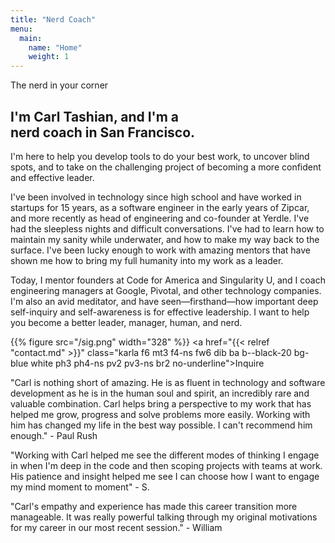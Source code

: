 ```yaml
---
title: "Nerd Coach"
menu:
  main:
    name: "Home"
    weight: 1
---
```


<div class="karla remark">The nerd in your corner</div>
<div class="intro serif">
  <h2>I'm Carl Tashian, and I'm a<br>nerd coach in San Francisco.</h2>
</div>

I'm here to help you develop tools to do your best work, to uncover blind spots, and to take on the challenging project of becoming a more confident and effective leader.

I've been involved in technology since high school and have worked in startups for 15 years, as a software engineer in the early years of Zipcar, and more recently as head of engineering and co-founder at Yerdle. I've had the sleepless nights and difficult conversations. I've had to learn how to maintain my sanity while underwater, and how to make my way back to the surface. I've been lucky enough to work with amazing mentors that have shown me how to bring my full humanity into my work as a leader.

Today, I mentor founders at Code for America and Singularity U, and I coach engineering managers at Google, Pivotal, and other technology companies. I'm also an avid meditator, and have seen&mdash;firsthand&mdash;how important deep self-inquiry and self-awareness is for effective leadership. I want to help you become a better leader, manager, human, and nerd.

{{% figure src="/sig.png" width="328" %}}
<a href="{{< relref "contact.md" >}}" class="karla f6 mt3 f4-ns fw6 dib ba b--black-20 bg-blue white ph3 ph4-ns pv2 pv3-ns br2 no-underline">Inquire</a>

"Carl is nothing short of amazing. He is as fluent in technology and software development as he is in the human soul and spirit, an incredibly rare and valuable combination. Carl helps bring a perspective to my work that has helped me grow, progress and solve problems more easily. Working with him has changed my life in the best way possible. I can't recommend him enough." - Paul Rush

"Working with Carl helped me see the different modes of thinking I engage in when I'm deep in the code and then scoping projects with teams at work. His patience and insight helped me see I can choose how I want to engage my mind moment to moment" - S.

"Carl's empathy and experience has made this career transition more manageable. It was really powerful talking through my original motivations for my career in our most recent session." - William

